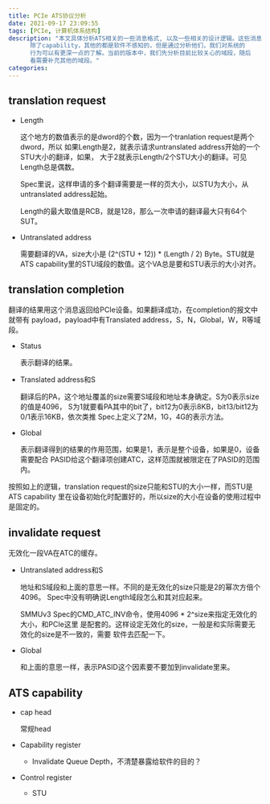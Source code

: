 ```yaml
---
title: PCIe ATS协议分析
date: 2021-09-17 23:09:55
tags: [PCIe, 计算机体系结构]
description: "本文具体分析ATS相关的一些消息格式, 以及一些相关的设计逻辑。这些消息格式
      除了capability，其他的都是软件不感知的，但是通过分析他们，我们对系统的
      行为可以有更深一点的了解。当前的版本中，我们先分析目前比较关心的域段，随后
      看需要补充其他的域段。"
categories:
---
```


translation request
-------------------

 - Length

   这个地方的数值表示的是dword的个数，因为一个tranlation request是两个dword，所以
   如果Length是2，就表示请求untranslated address开始的一个STU大小的翻译，如果，
   大于2就表示Length/2个STU大小的翻译。可见Length总是偶数。

   Spec里说，这样申请的多个翻译需要是一样的页大小，以STU为大小，从untranslated
   address起始。

   Length的最大取值是RCB，就是128，那么一次申请的翻译最大只有64个SUT。

 - Untranslated address

   需要翻译的VA，size大小是 (2^(STU + 12)) * (Length / 2) Byte。STU就是ATS
   capability里的STU域段的数值。这个VA总是要和STU表示的大小对齐。

translation completion
----------------------

 翻译的结果用这个消息返回给PCIe设备。如果翻译成功，在completion的报文中就带有
 payload，payload中有Translated address，S，N，Global，W，R等域段。

 - Status
  
   表示翻译的结果。

 - Translated address和S
   
   翻译后的PA，这个地址覆盖的size需要S域段和地址本身确定。S为0表示size的值是4096，
   S为1就要看PA其中的bit了，bit12为0表示8KB，bit13/bit12为0/1表示16KB，依次类推
   Spec上定义了2M，1G，4G的表示方法。

 - Global

   表示翻译得到的结果的作用范围，如果是1，表示是整个设备，如果是0，设备需要配合
   PASID给这个翻译项创建ATC，这样范围就被限定在了PASID的范围内。

 按照如上的逻辑，translation request的size只能和STU的大小一样，而STU是ATS capability
 里在设备初始化时配置好的，所以size的大小在设备的使用过程中是固定的。

invalidate request
------------------

 无效化一段VA在ATC的缓存。

 - Untranslated address和S
 
   地址和S域段和上面的意思一样。不同的是无效化的size只能是2的幂次方倍个4096。
   Spec中没有明确说Length域段怎么和其对应起来。

   SMMUv3 Spec的CMD_ATC_INV命令，使用4096 * 2^size来指定无效化的大小，和PCIe这里
   是配套的。这样设定无效化的size，一般是和实际需要无效化的size是不一致的，需要
   软件去匹配一下。

 - Global

   和上面的意思一样，表示PASID这个因素要不要加到invalidate里来。

ATS capability
--------------

 - cap head

   常规head

 - Capability register

   * Invalidate Queue Depth，不清楚暴露给软件的目的？

 - Control register

   * STU
